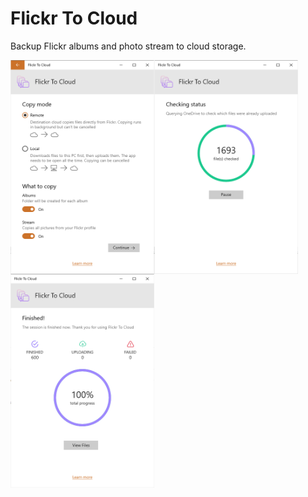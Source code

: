 # Flickr To Cloud
Backup Flickr albums and photo stream to cloud storage.

<img src="https://github.com/havlicekp/flickr-to-cloud/blob/master/images/settings-light.png" alt="alt text"  align="left" width="230">
<img src="https://github.com/havlicekp/flickr-to-cloud/blob/master/images/checking-status-light.png" alt="alt text"  align="left" width="230">
<img src="https://github.com/havlicekp/flickr-to-cloud/blob/master/images/finished-light.png" alt="alt text"  align="left" width="230">
